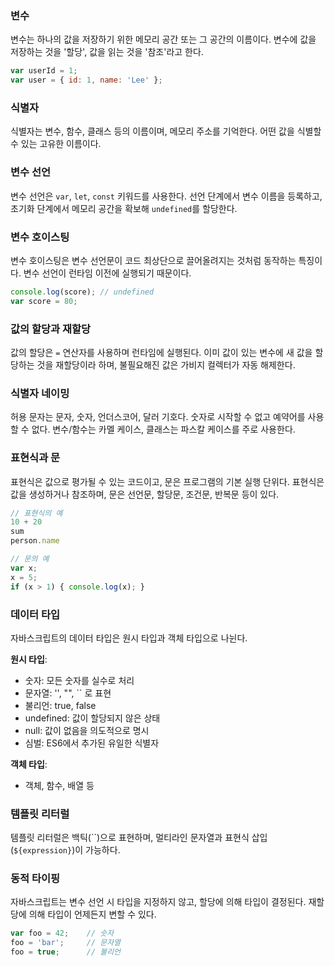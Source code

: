 ### 변수

변수는 하나의 값을 저장하기 위한 메모리 공간 또는 그 공간의 이름이다. 변수에 값을 저장하는 것을 '할당', 값을 읽는 것을 '참조'라고 한다.

```javascript
var userId = 1;
var user = { id: 1, name: 'Lee' };
```

### 식별자

식별자는 변수, 함수, 클래스 등의 이름이며, 메모리 주소를 기억한다. 어떤 값을 식별할 수 있는 고유한 이름이다.

### 변수 선언

변수 선언은 `var`, `let`, `const` 키워드를 사용한다. 선언 단계에서 변수 이름을 등록하고, 초기화 단계에서 메모리 공간을 확보해 `undefined`를 할당한다.

### 변수 호이스팅

변수 호이스팅은 변수 선언문이 코드 최상단으로 끌어올려지는 것처럼 동작하는 특징이다. 변수 선언이 런타임 이전에 실행되기 때문이다.

```javascript
console.log(score); // undefined
var score = 80;
```

### 값의 할당과 재할당

값의 할당은 `=` 연산자를 사용하며 런타임에 실행된다. 이미 값이 있는 변수에 새 값을 할당하는 것을 재할당이라 하며, 불필요해진 값은 가비지 컬렉터가 자동 해제한다.

### 식별자 네이밍

허용 문자는 문자, 숫자, 언더스코어, 달러 기호다. 숫자로 시작할 수 없고 예약어를 사용할 수 없다. 변수/함수는 카멜 케이스, 클래스는 파스칼 케이스를 주로 사용한다.

### 표현식과 문

표현식은 값으로 평가될 수 있는 코드이고, 문은 프로그램의 기본 실행 단위다. 표현식은 값을 생성하거나 참조하며, 문은 선언문, 할당문, 조건문, 반복문 등이 있다.

```javascript
// 표현식의 예
10 + 20
sum
person.name

// 문의 예
var x;
x = 5;
if (x > 1) { console.log(x); }
```

### 데이터 타입

자바스크립트의 데이터 타입은 원시 타입과 객체 타입으로 나뉜다.

**원시 타입**:
- 숫자: 모든 숫자를 실수로 처리
- 문자열: '', "", `` 로 표현
- 불리언: true, false
- undefined: 값이 할당되지 않은 상태
- null: 값이 없음을 의도적으로 명시
- 심벌: ES6에서 추가된 유일한 식별자

**객체 타입**:
- 객체, 함수, 배열 등

### 템플릿 리터럴

템플릿 리터럴은 백틱(``)으로 표현하며, 멀티라인 문자열과 표현식 삽입(`${expression}`)이 가능하다.

### 동적 타이핑

자바스크립트는 변수 선언 시 타입을 지정하지 않고, 할당에 의해 타입이 결정된다. 재할당에 의해 타입이 언제든지 변할 수 있다.

```javascript
var foo = 42;    // 숫자
foo = 'bar';     // 문자열
foo = true;      // 불리언
```
